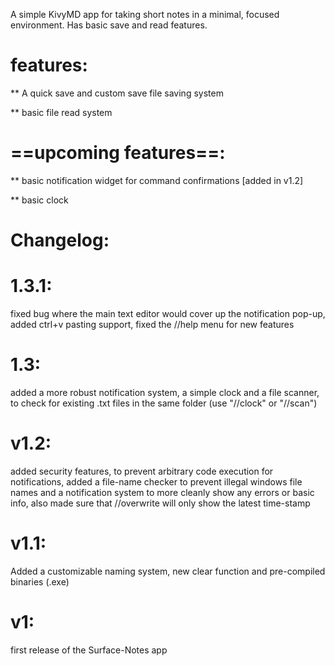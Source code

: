 A simple KivyMD app for taking short notes in a minimal, focused environment. Has basic save and read features.

# features:

 ** A quick save and custom save file saving system
 
 ** basic file read system

# ==upcoming features==:

  ** basic notification widget for command confirmations [added in v1.2]
  
  ** basic clock

# Changelog:

# 1.3.1:
fixed bug where the main text editor would cover up the notification pop-up, added ctrl+v pasting support, fixed the //help menu for new features

# 1.3:
added a more robust notification system, a simple clock and a file scanner, to check for existing .txt files in the same folder
(use "//clock" or "//scan")

# v1.2:
added security features, to prevent arbitrary code execution for notifications, added a file-name checker to prevent illegal windows file names and a notification system to more cleanly show any errors or basic info, also made sure that //overwrite will only show the latest time-stamp

# v1.1:
Added a customizable naming system, new clear function and pre-compiled binaries (.exe)

# v1:
first release of the Surface-Notes app
